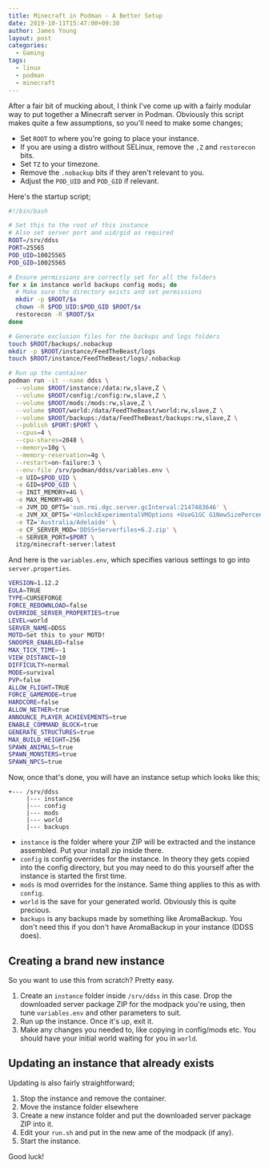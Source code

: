 ```yaml
---
title: Minecraft in Podman - A Better Setup
date: 2019-10-11T15:47:00+09:30
author: James Young
layout: post
categories:
  - Gaming
tags:
  - linux
  - podman
  - minecraft
---
```


After a fair bit of mucking about, I think I've come up with a fairly modular way to put together a Minecraft server in Podman.  Obviously this script makes quite a few assumptions, so you'll need to make some changes;

* Set `ROOT` to where you're going to place your instance.
* If you are using a distro without SELinux, remove the `,Z` and `restorecon` bits.
* Set `TZ` to your timezone.
* Remove the `.nobackup` bits if they aren't relevant to you.
* Adjust the `POD_UID` and `POD_GID` if relevant.

Here's the startup script;

```bash
#!/bin/bash

# Set this to the root of this instance
# Also set server port and uid/gid as required
ROOT=/srv/ddss
PORT=25565
POD_UID=10025565
POD_GID=10025565

# Ensure permissions are correctly set for all the folders
for x in instance world backups config mods; do
  # Make sure the directory exists and set permissions
  mkdir -p $ROOT/$x
  chown -R $POD_UID:$POD_GID $ROOT/$x
  restorecon -R $ROOT/$x
done

# Generate exclusion files for the backups and logs folders
touch $ROOT/backups/.nobackup
mkdir -p $ROOT/instance/FeedTheBeast/logs
touch $ROOT/instance/FeedTheBeast/logs/.nobackup

# Run up the container
podman run -it --name ddss \
  --volume $ROOT/instance:/data:rw,slave,Z \
  --volume $ROOT/config:/config:rw,slave,Z \
  --volume $ROOT/mods:/mods:rw,slave,Z \
  --volume $ROOT/world:/data/FeedTheBeast/world:rw,slave,Z \
  --volume $ROOT/backups:/data/FeedTheBeast/backups:rw,slave,Z \
  --publish $PORT:$PORT \
  --cpus=4 \
  --cpu-shares=2048 \
  --memory=10g \
  --memory-reservation=4g \
  --restart=on-failure:3 \
  --env-file /srv/podman/ddss/variables.env \
  -e UID=$POD_UID \
  -e GID=$POD_GID \
  -e INIT_MEMORY=4G \
  -e MAX_MEMORY=8G \
  -e JVM_DD_OPTS='sun.rmi.dgc.server.gcInterval:2147483646' \
  -e JVM_XX_OPTS='+UnlockExperimentalVMOptions +UseG1GC G1NewSizePercent:20 MaxGCPauseMillis:50 G1HeapRegionSize:32M' \
  -e TZ='Australia/Adelaide' \
  -e CF_SERVER_MOD='DDSS+Serverfiles+6.2.zip' \
  -e SERVER_PORT=$PORT \
  itzg/minecraft-server:latest
```

And here is the `variables.env`, which specifies various settings to go into `server.properties`.

```bash
VERSION=1.12.2
EULA=TRUE
TYPE=CURSEFORGE
FORCE_REDOWNLOAD=false
OVERRIDE_SERVER_PROPERTIES=true
LEVEL=world
SERVER_NAME=DDSS
MOTD=Set this to your MOTD!
SNOOPER_ENABLED=false
MAX_TICK_TIME=-1
VIEW_DISTANCE=10
DIFFICULTY=normal
MODE=survival
PVP=false
ALLOW_FLIGHT=TRUE
FORCE_GAMEMODE=true
HARDCORE=false
ALLOW_NETHER=true
ANNOUNCE_PLAYER_ACHIEVEMENTS=true
ENABLE_COMMAND_BLOCK=true
GENERATE_STRUCTURES=true
MAX_BUILD_HEIGHT=256
SPAWN_ANIMALS=true
SPAWN_MONSTERS=true
SPAWN_NPCS=true
```

Now, once that's done, you will have an instance setup which looks like this;

```
+--- /srv/ddss
     |--- instance
     |--- config
     |--- mods
     |--- world
     |--- backups
```

* `instance` is the folder where your ZIP will be extracted and the instance assembled.  Put your install zip inside there.
* `config` is config overrides for the instance.  In theory they gets copied into the config directory, but you may need to do this yourself after the instance is started the first time.
* `mods` is mod overrides for the instance.  Same thing applies to this as with `config`.
* `world` is the save for your generated world.  Obviously this is quite precious.
* `backups` is any backups made by something like AromaBackup.  You don't need this if you don't have AromaBackup in your instance (DDSS does).

## Creating a brand new instance

So you want to use this from scratch?  Pretty easy.

1. Create an `instance` folder inside `/srv/ddss` in this case.  Drop the downloaded server package ZIP for the modpack you're using, then tune `variables.env` and other parameters to suit.
2. Run up the instance.  Once it's up, exit it.
3. Make any changes you needed to, like copying in config/mods etc.  You should have your initial world waiting for you in `world`.

## Updating an instance that already exists

Updating is also fairly straightforward;

1. Stop the instance and remove the container.
2. Move the instance folder elsewhere
3. Create a new instance folder and put the downloaded server package ZIP into it.
4. Edit your `run.sh` and put in the new ame of the modpack (if any).
5. Start the instance.

Good luck!
